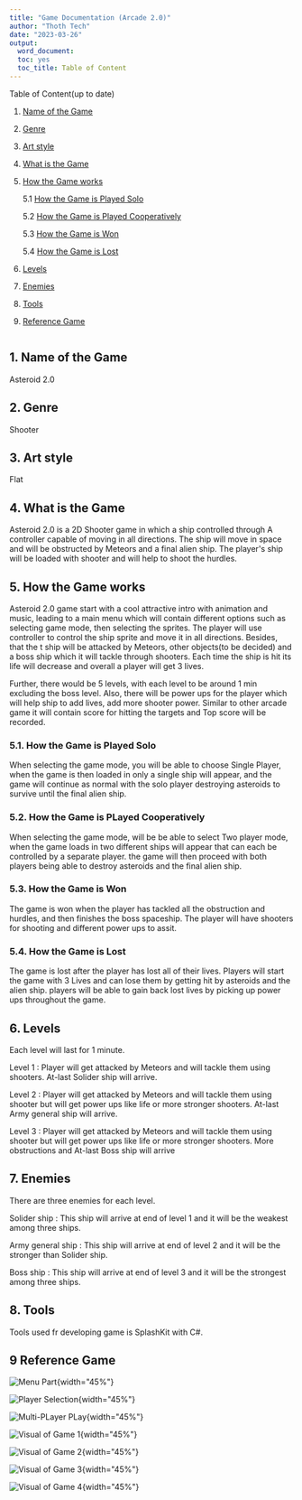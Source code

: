 ```yaml
---
title: "Game Documentation (Arcade 2.0)"
author: "Thoth Tech"
date: "2023-03-26"
output: 
  word_document:
  toc: yes
  toc_title: Table of Content
---
```




Table of Content(up to date)

1. [Name of the Game](#Name-of-the-Game)
2. [Genre](#Genre)
3. [Art style](#Art-style)
4. [What is the Game](#What-is-the-Game)
5. [How the Game works](#How-the-Game-works)

   5.1 [How the Game is Played Solo](#How-the-Game-is-Played-Solo)
   
   5.2 [How the Game is Played Cooperatively](#How-the-Game-is-Played-Cooperatively)

   5.3 [How the Game is Won](#How-the-Game-is-Won)

   5.4 [How the Game is Lost](#How-the-Game-is-Lost)
   
6. [Levels](#Levels)
7. [Enemies](#Enemies)
8. [Tools](#Tools)
9. [Reference Game](#Reference-Game) 



```{r}
```

## 1. Name of the Game
Asteroid 2.0


## 2. Genre
Shooter


## 3. Art style
Flat


## 4. What is the Game
Asteroid 2.0 is a 2D Shooter game in which a ship controlled through A controller capable of moving in all directions. The ship will move in space and will be obstructed by Meteors and a final alien ship. The player's ship will be loaded with shooter and will help to shoot the hurdles.  


## 5. How the Game works
Asteroid 2.0 game start with a cool attractive intro with animation and music, leading to a main menu which will contain different options such as selecting game mode, then selecting the sprites. The player will use controller to control the ship sprite and move it in all directions. Besides, that the t ship will be attacked by Meteors, other objects(to be decided) and a boss ship which it will tackle through shooters. Each time the ship is hit its life will decrease and overall a player will get 3 lives. 

Further, there would be 5 levels, with each level to be around 1 min excluding the boss level. Also, there will be power ups for the player which will help ship to add lives, add more shooter power. Similar to other arcade game it will contain score for hitting the targets and Top score will be recorded. 


### 5.1. How the Game is Played Solo
When selecting the game mode, you will be able to choose Single Player, when the game is then loaded in only a single ship will appear, and the game will continue as normal with the solo player destroying asteroids to survive until the final alien ship.


### 5.2. How the Game is PLayed Cooperatively
When selecting the game mode, will be be able to select Two player mode, when the game loads in two different ships will appear that can each be controlled by a separate player. the game will then proceed with both players being able to destroy asteroids and the final alien ship.


### 5.3. How the Game is Won
The game is won when the player has tackled all the obstruction and hurdles, and then finishes the boss spaceship. The player will have shooters for shooting and different power ups to assit. 


### 5.4. How the Game is Lost
The game is lost after the player has lost all of their lives. Players will start the game with 3 Lives and can lose them by getting hit by asteroids and the alien ship. players will be able to gain back lost lives by picking up power ups throughout the game. 

## 6. Levels 
Each level will last for 1 minute. 

Level 1 : Player will get attacked by Meteors and will tackle them using shooters. At-last Solider ship will arrive.

Level 2 : Player will get attacked by Meteors and will tackle them using shooter but will get power ups like life or more stronger shooters. At-last Army general ship will arrive.

Level 3 : Player will get attacked by Meteors and will tackle them using shooter but will get power ups like life or more stronger shooters. More obstructions and At-last Boss ship will arrive

## 7. Enemies
There are three enemies for each level.

Solider ship : This ship will arrive at end of level 1 and it will be the weakest among three ships.

Army general ship : This ship will arrive at end of level 2 and it will be the stronger than Solider ship.

Boss ship : This ship will arrive at end of level 3 and it will be the strongest among three ships.

## 8. Tools 
Tools used fr developing game is SplashKit with C#. 

## 9 Reference Game

![Menu Part](img1.png){width="45%"}


![Player Selection](img2.png){width="45%"}


![Multi-PLayer PLay](img3.png){width="45%"}


![Visual of Game 1](img4.png){width="45%"}


![Visual of Game 2](img5.png){width="45%"}


![Visual of Game 3](img6.png){width="45%"}


![Visual of Game 4](img7.png){width="45%"}


